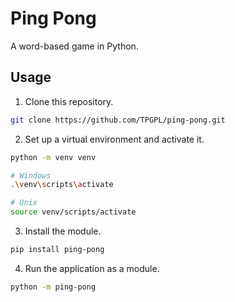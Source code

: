 # Ping Pong

A word-based game in Python.

## Usage

1. Clone this repository.

```bash
git clone https://github.com/TPGPL/ping-pong.git
```

2. Set up a virtual environment and activate it.

```bash
python -m venv venv

# Windows
.\venv\scripts\activate

# Unix
source venv/scripts/activate
```

3. Install the module.

```bash
pip install ping-pong
```

4. Run the application as a module.

```bash
python -m ping-pong
```